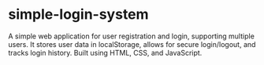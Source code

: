 # simple-login-system
A simple web application for user registration and login, supporting multiple users. It stores user data in localStorage, allows for secure login/logout, and tracks login history. Built using HTML, CSS, and JavaScript.
